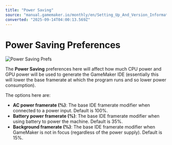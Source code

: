 ```yaml
---
title: "Power Saving"
source: "manual.gamemaker.io/monthly/en/Setting_Up_And_Version_Information/IDE_Preferences/General/Power_Saving.htm"
converted: "2025-09-14T04:00:13.569Z"
---
```


# Power Saving Preferences

![Power Saving Prefs](../../../assets/Images/Setup_And_Version/Preferences/General_Power_Prefs.png)

The **Power Saving** preferences here will affect how much CPU power and GPU power will be used to generate the GameMaker IDE (essentially this will lower the base framerate at which the program runs and so lower power consumption).

The options here are:

-   **AC power framerate (%)**: The base IDE framerate modifier when connected to a power input. Default is 100%.
-   **Battery power framerate (%)**: The base IDE framerate modifier when using battery to power the machine. Default is 35%.
-   **Background framerate (%)**: The base IDE framerate modifier when GameMaker is not in focus (regardless of the power supply). Default is 15%.